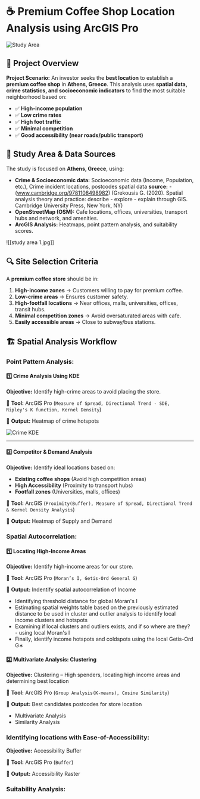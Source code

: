 # ☕ Premium Coffee Shop Location Analysis using ArcGIS Pro

![Study Area](outputs-images/1_study_area/home_gif.gif)

## 📌 Project Overview

**Project Scenario:** An investor seeks the **best location** to establish a **premium coffee shop** in **Athens, Greece**. This analysis uses **spatial data, crime statistics, and socioeconomic indicators** to find the most suitable neighborhood based on:
- ✅ **High-income population**
- ✅ **Low crime rates**
- ✅ **High foot traffic**
- ✅ **Minimal competition**
- ✅ **Good accessibility (near roads/public transport)**

## 📍 **Study Area & Data Sources**

The study is focused on **Athens, Greece**, using:
- **Crime & Socioeconomic data:** Socioeconomic data (Income, Population, etc.), Crime incident locations, postcodes spatial data **source:** - (www.cambridge.org/9781108498982) (Grekousis G. (2020). Spatial analysis theory and practice: describe - explore - explain through GIS. Cambridge University Press, New York, NY)
- **OpenStreetMap (OSM):** Cafe locations, offices, universities, transport hubs and network, and amenities.
- **ArcGIS Analysis:** Heatmaps, point pattern analysis, and suitability scores.

![[study area 1.jpg]]

## 🔍 **Site Selection Criteria**

A **premium coffee store** should be in:
1. **High-income zones** → Customers willing to pay for premium coffee.
2. **Low-crime areas** → Ensures customer safety.
3. **High-footfall locations** → Near offices, malls, universities, offices, transit hubs.
4. **Minimal competition zones** → Avoid oversaturated areas with cafe.
5. **Easily accessible areas** → Close to subway/bus stations.

## 🏗 **Spatial Analysis Workflow**

### **Point Pattern Analysis:**

#### **1️⃣ Crime Analysis Using KDE**
**Objective:** Identify high-crime areas to avoid placing the store.

📌 **Tool:** ArcGIS Pro (`Measure of Spread, Directional Trend - SDE, Ripley's K function, Kernel Density`)

🔹 **Output:** Heatmap of crime hotspots

![Crime KDE](docs/images/crime_kde.png)

---

#### **2️⃣ Competitor & Demand Analysis**
**Objective:** Identify ideal locations based on:

- **Existing coffee shops** (Avoid high competition areas)
- **High Accessibility** (Proximity to transport hubs)
- **Footfall zones** (Universities, malls, offices)

📌 **Tool:** ArcGIS (`Proximity(Buffer), Measure of Spread, Directional Trend & Kernel Density Analysis`)

🔹 **Output:** Heatmap of Supply and Demand


### **Spatial Autocorrelation:**

#### **1️⃣ Locating High-Income Areas**

**Objective:** Identify high-income areas for our store.

📌 **Tool:** ArcGIS Pro (`Moran’s I, Getis-Ord General G`)

🔹 **Output:** Indentify spatial autocorrelation of Income

- Identifying threshold distance for global Moran's I
- Estimating spatial weights table based on the previously estimated distance to be used in cluster and outlier analysis to identify local income clusters and hotspots
- Examining if local clusters and outliers exists, and if so where are they? - using local Moran's I 
- Finally, identify income hotspots and coldspots using the local Getis-Ord G∗


#### **2️⃣ Multivariate Analysis: Clustering**

**Objective:** Clustering – High spenders, locating high income areas and determining best location

📌 **Tool:** ArcGIS Pro (`Group Analysis(K-means), Cosine Similarity`)

🔹 **Output:** Best candidates postcodes for store location

- Multivariate Analysis
- Similarity Analysis

### **Identifying locations with Ease-of-Accessibility:**

**Objective:** Accessibility Buffer

📌 **Tool:** ArcGIS Pro (`Buffer`)

🔹 **Output:** Accessibility Raster

### **Suitability Analysis:**